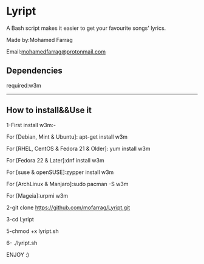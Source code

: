 # Lyript
A Bash script makes it easier to get your favourite songs' lyrics.

Made by:Mohamed Farrag 

Email:mohamedfarrag@protonmail.com

## Dependencies
 required:w3m
*****************************************
## How to install&&Use it

1-First install w3m:-

For [Debian, Mint & Ubuntu]: apt-get install w3m

For [RHEL, CentOS & Fedora 21 & Older]: yum install w3m

For [Fedora 22 & Later]:dnf install w3m

For [suse & openSUSE]:zypper install w3m

For [ArchLinux & Manjaro]:sudo pacman -S w3m

For [Mageia]:urpmi w3m

2-git clone https://github.com/mofarrag/Lyript.git

3-cd Lyript

5-chmod +x lyript.sh

6- ./lyript.sh


ENJOY :)

